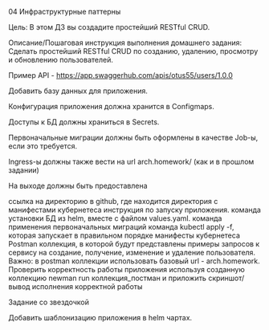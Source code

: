 04 Инфраструктурные паттерны

Цель:
В этом ДЗ вы создадите простейший RESTful CRUD.


Описание/Пошаговая инструкция выполнения домашнего задания:
Сделать простейший RESTful CRUD по созданию, удалению, просмотру и обновлению пользователей.

Пример API - https://app.swaggerhub.com/apis/otus55/users/1.0.0

Добавить базу данных для приложения.

Конфигурация приложения должна хранится в Configmaps.

Доступы к БД должны храниться в Secrets.

Первоначальные миграции должны быть оформлены в качестве Job-ы, если это требуется.

Ingress-ы должны также вести на url arch.homework/ (как и в прошлом задании)

На выходе должны быть предоставлена

ссылка на директорию в github, где находится директория с манифестами кубернетеса
инструкция по запуску приложения.
команда установки БД из helm, вместе с файлом values.yaml.
команда применения первоначальных миграций
команда kubectl apply -f, которая запускает в правильном порядке манифесты кубернетеса
Postman коллекция, в которой будут представлены примеры запросов к сервису на создание, получение, изменение и удаление пользователя. Важно: в postman коллекции использовать базовый url - arch.homework.
Проверить корректность работы приложения используя созданную коллекцию newman run коллекция_постман и приложить скриншот/вывод исполнения корректной работы

Задание со звездочкой

Добавить шаблонизацию приложения в helm чартах.